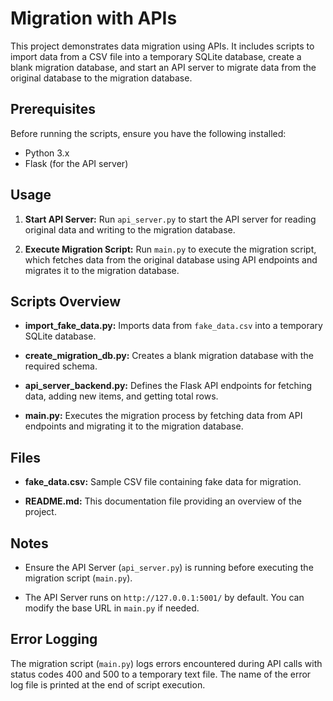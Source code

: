 # Migration with APIs

This project demonstrates data migration using APIs. It includes scripts to import data from a CSV file into a temporary SQLite database, create a blank migration database, and start an API server to migrate data from the original database to the migration database.

## Prerequisites

Before running the scripts, ensure you have the following installed:

- Python 3.x
- Flask (for the API server)

## Usage

1. **Start API Server:** Run `api_server.py` to start the API server for reading original data and writing to the migration database.

2. **Execute Migration Script:** Run `main.py` to execute the migration script, which fetches data from the original database using API endpoints and migrates it to the migration database.

## Scripts Overview

- **import_fake_data.py:** Imports data from `fake_data.csv` into a temporary SQLite database.

- **create_migration_db.py:** Creates a blank migration database with the required schema.

- **api_server_backend.py:** Defines the Flask API endpoints for fetching data, adding new items, and getting total rows.

- **main.py:** Executes the migration process by fetching data from API endpoints and migrating it to the migration database.

## Files

- **fake_data.csv:** Sample CSV file containing fake data for migration.

- **README.md:** This documentation file providing an overview of the project.

## Notes

- Ensure the API Server (`api_server.py`) is running before executing the migration script (`main.py`).

- The API Server runs on `http://127.0.0.1:5001/` by default. You can modify the base URL in `main.py` if needed.

## Error Logging

The migration script (`main.py`) logs errors encountered during API calls with status codes 400 and 500 to a temporary text file. The name of the error log file is printed at the end of script execution.
